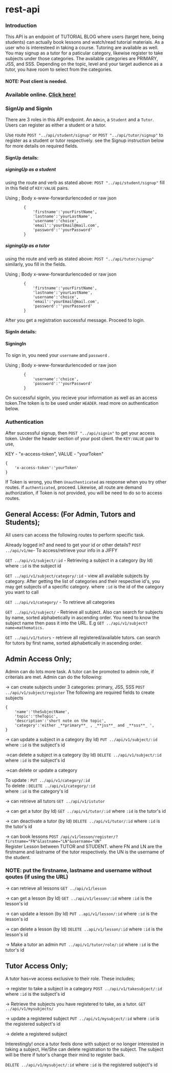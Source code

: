 # rest-api

### Introduction
This API is an endpoint of TUTORIAL BLOG where users (target here, being students) can actually book lessons and watch/read tutorial materials. As a user who is interesteed in taking a course. Tutoring are available as well. You may signup as a tutor for a paticular category, likewise register to take subjects under those categories. The available categories are PRIMARY, JSS, and SSS. Depending on the topic, level and your target audience as a tutor, you have room to select from the categories.
#### NOTE: Post client is needed.

### Available online. [Click here!](https://tut-blog-api.herokuapp.com/)

### SignUp and SignIn
There are 3 roles in this API endpoint. An `Admin`, a `Student` and a `Tutor`. Users can register as either a student or a tutor.

Use route `POST "../api/student/signup"` or `POST "../api/tutor/signup"` to register as a student or tutor respectively. see the Signup instruction below for more details on required fields.

#### SignUp details:
##### signingUp as a student
using the route and verb as stated above: `POST "../api/student/signup"`
fill in this field of `KEY:VALUE` pairs.

Using ; Body x-www-forwardurlencoded or raw json
```
        {
            'firstname':'yourFirstName',
            'lastname':'yourLastName',
            'username':'choice',
            'email':'yourEmail@mail.com',
            'password':''yourPassword'
        }
```

##### signingUp as a tutor
using the route and verb as stated above: `POST "../api/tutor/signup"`
similarly, you fill in the fields.

Using ; Body x-www-forwardurlencoded or raw json
```
        {
            'firstname':'yourFirstName',
            'lastname':'yourLastName',
            'username':'choice',
            'email':'yourEmail@mail.com',
            'password':''yourPassword'
        }
```
After you get a registration successful message. Proceed to login.

#### SignIn details:
#### SigningIn 
To sign in, you need your `username` and `password` .

Using ; Body x-www-forwardurlencoded or raw json

```
        {
            'username':'choice',
            'password':''yourPassword'
        }
```
On successful signIn, you recieve your information as well as an  access token.The token is to be used under `HEADER`. read more on authentication below. 

### Authentication
 After successful signup, then `POST "../api/signin"` to get your access token. Under the header section of your post client.
 the `KEY:VALUE` pair to use,

 KEY - "x-access-token",
 VALUE - "yourToken"
 ```
 {
     'x-access-token':'yourToken'
 }
```

If Token is wrong, you then `Unauthenticated` as response when you try other routes. if `authenticated`, proceed. Likewise, all route are demand authorization, if Token is not provided, you will be need to do so to access routes.


## General Access: (For Admin, Tutors and Students);

All users can access the following routes to perform specific task.

Already logged in? and need to get your id or other details? 
`POST ../api/v1/me`- To access/retrieve your info in a JIFFY

`GET ../api/v1/subject/:id` - Retrieving a subject in a category (by Id)
where `:id` is the subject id

`GET ../api/v1/subject/category/:id` - view all available subjects by category. After getting the list of categories and their respective id's, you may get subjects of a specific category. 
where `:id` is the id of the category you want to call

`GET ../api/v1/category/` - To retrieve all categories

`GET ../api/v1/subject/` - Retrieve all subject. Also can search for subjects by name, sorted alphabetically in ascending order.
You need to know the subject name then pass it into the URL.
E.g `GET ../api/v1/subject?name=mathematics.`

`GET ../api/v1/tutors` - retrieve all registered/available tutors. can search for tutors by first name, sorted alphabetically in ascending order.


## Admin Access Only;

Admin can do lots more task. A tutor can be promoted to admin role, if criterials are met. Admin can do the following:

-> can create subjects under 3 categories: primary, JSS, SSS
`POST ../api/v1/subject/register`
The following are required fields to create subjects
```
{
    'name':'theSubjectName',
    'topic':'theTopic',
    'description':'short note on the topic',
    'category':'either _**primary**_ , _**jss**_ and _**sss**_ ',
}

```

-> can update a subject in a category (by Id)
`PUT ../api/v1/subject/:id`     where `:id` is the subject's id

->can delete a subject in a category (by Id)
`DELETE ../api/v1/subject/:id`  where `:id` is the subject's id

->can delete or update a category

To update : `PUT ../api/v1/category/:id`</br>
To delete : `DELETE ../api/v1/category/:id` </br>
where `:id` is the category's id

-> can retrieve all tutors
`GET ../api/v1/istutor`

-> can get a tutor (by Id)
`GET ../api/v1/tutor/:id`   where `:id` is the tutor's id

-> can deactivate a tutor (by Id)
`DELETE ../api/v1/tutor/:id`    where `:id` is the tutor's id

-> can book lessons
`POST /api/v1/lesson/register/?firstname="FN"&lastname="LN"&username="UN"` </br>
Register Lesson between TUTOR and STUDENT. where FN and LN are the firstname and lastname of the tutor respectively. the UN is the username of the student.
### NOTE: put the firstname, lastname and username without qoutes (if using the URL)

-> can retrieve all lessons
`GET ../api/v1/lesson`

-> can get a lesson (by Id)
`GET ../api/v1/lesson/:id`  where `:id` is the lesson's id

-> can update a lesson (by Id)
`PUT ..api/v1/lesson/:id`   where `:id` is the lesson's id

-> can delete a lesson (by Id)
`DELETE ..api/v1/lesson/:id`    where `:id` is the lesson's id

-> Make a tutor an admin
`PUT ../api/v1/tutor/role/:id`  where `:id` is the tutor's id


## Tutor Access Only;
A tutor has=ve access exclusive to their role. These includes;

-> register to take a subject in a category
`POST ../api/v1/takesubject/:id`    where `:id` is the subject's id

-> Retrieve the subjects you have registered to take, as a tutor.
`GET ../api/v1/mysubjects/`

-> update a registered subject
`PUT ../api/v1/mysubject/:id`   where `:id` is the registered subject's id

-> delete a registered subject </br>

 Interestingly! once a tutor feels done with subject or no longer interested in taking a subject, He/She can delete registration to the subject. The subject will be there if tutor's change their mind to register back.

`DELETE ../api/v1/mysubject/:id`    where `:id` is the registered subject's id
